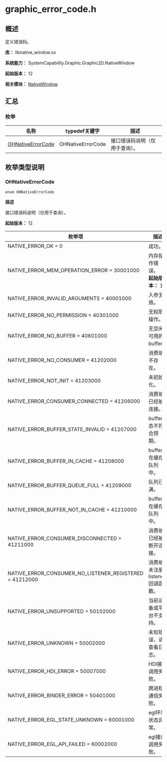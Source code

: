 # graphic_error_code.h

## 概述

定义错误码。

**库：** libnative_window.so

**系统能力：** SystemCapability.Graphic.Graphic2D.NativeWindow

**起始版本：** 12

**相关模块：** [NativeWindow](capi-nativewindow.md)

## 汇总

### 枚举

| 名称 | typedef关键字 | 描述 |
| -- | -- | -- |
| [OHNativeErrorCode](#ohnativeerrorcode) | OHNativeErrorCode | 接口错误码说明（仅用于查询）。 |

## 枚举类型说明

### OHNativeErrorCode

```
enum OHNativeErrorCode
```

**描述**

接口错误码说明（仅用于查询）。

**起始版本：** 12

| 枚举项 | 描述 |
| -- | -- |
| NATIVE_ERROR_OK = 0 | 成功。 |
| NATIVE_ERROR_MEM_OPERATION_ERROR = 30001000 | 内存操作错误。<br/>**起始版本：** 15 |
| NATIVE_ERROR_INVALID_ARGUMENTS = 40001000 | 入参无效。 |
| NATIVE_ERROR_NO_PERMISSION = 40301000 | 无权限操作。 |
| NATIVE_ERROR_NO_BUFFER = 40601000 | 无空闲可用的buffer。 |
| NATIVE_ERROR_NO_CONSUMER = 41202000 | 消费端不存在。 |
| NATIVE_ERROR_NOT_INIT = 41203000 | 未初始化。 |
| NATIVE_ERROR_CONSUMER_CONNECTED = 41206000 | 消费端已经被连接。 |
| NATIVE_ERROR_BUFFER_STATE_INVALID = 41207000 | buffer状态不符合预期。 |
| NATIVE_ERROR_BUFFER_IN_CACHE = 41208000 | buffer已在缓存队列中。 |
| NATIVE_ERROR_BUFFER_QUEUE_FULL = 41209000 | 队列已满。 |
| NATIVE_ERROR_BUFFER_NOT_IN_CACHE = 41210000 | buffer不在缓存队列中。 |
| NATIVE_ERROR_CONSUMER_DISCONNECTED = 41211000 | 消费端已经被断开连接。 |
| NATIVE_ERROR_CONSUMER_NO_LISTENER_REGISTERED = 41212000 | 消费端未注册listener回调函数。 |
| NATIVE_ERROR_UNSUPPORTED = 50102000 | 当前设备或平台不支持。 |
| NATIVE_ERROR_UNKNOWN = 50002000 | 未知错误，请查看日志。 |
| NATIVE_ERROR_HDI_ERROR = 50007000 | HDI接口调用失败。 |
| NATIVE_ERROR_BINDER_ERROR = 50401000 | 跨进程通信失败。 |
| NATIVE_ERROR_EGL_STATE_UNKNOWN = 60001000 | egl环境状态异常。 |
| NATIVE_ERROR_EGL_API_FAILED = 60002000 | egl接口调用失败。 |


